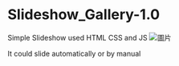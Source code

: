 # Slideshow_Gallery-1.0
Simple Slideshow used HTML CSS and JS
![圖片](https://github.com/makise210/Slideshow_Gallery-1.0/assets/48115073/48cad812-1480-40ab-8f31-6013a9006df1)

It could slide automatically or by manual
